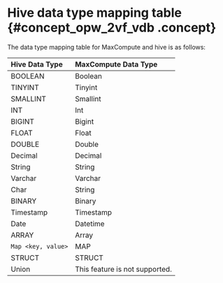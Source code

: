 # Hive data type mapping table {#concept_opw_2vf_vdb .concept}

The data type mapping table for MaxCompute and hive is as follows:

|Hive Data Type|MaxCompute Data Type|
|:-------------|:-------------------|
|BOOLEAN|Boolean|
|TINYINT|Tinyint|
|SMALLINT|Smallint|
|INT|Int|
|BIGINT|Bigint|
|FLOAT|Float|
|DOUBLE|Double|
|Decimal|Decimal|
|String|String|
|Varchar|Varchar|
|Char|String|
|BINARY|Binary|
|Timestamp|Timestamp|
|Date|Datetime|
|ARRAY|Array|
|`Map <key, value>`|MAP|
|STRUCT|STRUCT|
|Union|This feature is not supported.|

